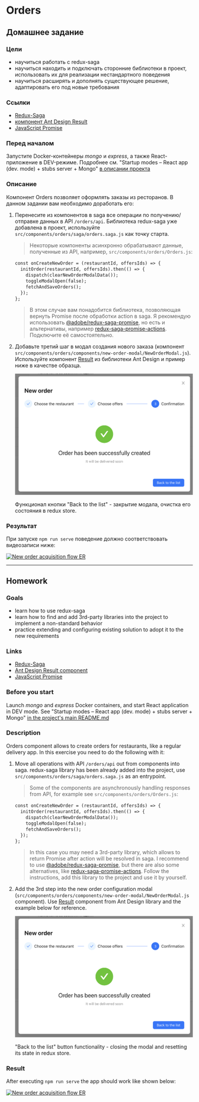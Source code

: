 # Orders

## Домашнee задание

### Цели

- научиться работать с redux-saga
- научиться находить и подключать сторонние библиотеки в проект, использовать их для реализации нестандартного поведения
- научиться расширять и дополнять существующее решение, адаптировать его под новые требования

### Ссылки

- [Redux-Saga](https://redux-saga.js.org/)
- [компонент Ant Design Result](https://ant.design/components/result)
- [JavaScript Promise](https://learn.javascript.ru/promise-basics)

### Перед началом

Запустите Docker-контейнеры _mongo_ и _express_, а также React-приложение в DEV-режиме. Подробнее см. "Startup modes – React app (dev. mode) + stubs server + Mongo" [в описании проекта](/README.md)

### Описание

Компонент Orders позволяет оформлять заказы из ресторанов. В данном задании вам необходимо доработать его:

1. Перенесите из компонентов в saga все операции по получению/отправке данных в API `/orders/api`. Библиотека redux-saga уже добавлена в проект, используйте `src/components/orders/saga/orders.saga.js` как точку старта.

   > Некоторые компоненты асинхронно обрабатывают данные, полученные из API, например, `src/components/orders/Orders.js`:

   ```
   const onCreateNewOrder = (restaurantId, offersIds) => {
     initOrder(restaurantId, offersIds).then(() => {
       dispatch(clearNewOrderModalData());
       toggleModalOpen(false);
       fetchAndSaveOrders();
     });
   };
   ```

   > В этом случае вам понадобится библиотека, позволяющая вернуть Promise после обработки action в saga. Я рекомендую использовать [@adobe/redux-saga-promise](https://github.com/adobe/redux-saga-promise), но есть и альтернативы, например [redux-saga-promise-actions](https://github.com/tomekkleszcz/redux-saga-promise-actions). Подключите её самостоятельно.

2. Добавьте третий шаг в модал создания нового заказа (компонент `src/components/orders/components/new-order-modal/NewOrderModal.js`). Используйте компонент [Result](https://ant.design/components/result) из библиотеки Ant Design и пример ниже в качестве образца.

   ![Orders new modal confirmation step expected result](./assets/Orders%20new%20modal%20confirmation%20step%20ER.png)

   Функционал кнопки "Back to the list" - закрытие модала, очистка его состояния в redux store.

### Результат

При запуске `npm run serve` поведение должно соответствовать видеозаписи ниже:

[![New order acquisition flow ER](https://img.youtube.com/vi/DAtBLW3h50g/maxresdefault.jpg)](https://youtu.be/DAtBLW3h50g 'New order acquisition flow ER')

---

## Homework

### Goals

- learn how to use redux-saga
- learn how to find and add 3rd-party libraries into the project to implement a non-standard behavior
- practice extending and configuring existing solution to adopt it to the new requirements

### Links

- [Redux-Saga](https://redux-saga.js.org/)
- [Ant Design Result component](https://ant.design/components/result)
- [JavaScript Promise](https://learn.javascript.ru/promise-basics)

### Before you start

Launch _mongo_ and _express_ Docker containers, and start React application in DEV mode. See "Startup modes – React app (dev. mode) + stubs server + Mongo" [in the project's main README.md](/README.md)

### Description

Orders component allows to create orders for restaurants, like a regular delivery app. In this exercise you need to do the following with it:

1. Move all operations with API `/orders/api` out from components into saga. redux-saga library has been already added into the project, use `src/components/orders/saga/orders.saga.js` as an entrypoint.

   > Some of the components are asynchronously handling responses from API, for example see `src/components/orders/Orders.js`:

   ```
   const onCreateNewOrder = (restaurantId, offersIds) => {
     initOrder(restaurantId, offersIds).then(() => {
       dispatch(clearNewOrderModalData());
       toggleModalOpen(false);
       fetchAndSaveOrders();
     });
   };
   ```

   > In this case you may need a 3rd-party library, which allows to return Promise after action will be resolved in saga. I recommend to use [@adobe/redux-saga-promise](https://github.com/adobe/redux-saga-promise), but there are also some alternatives, like [redux-saga-promise-actions](https://github.com/tomekkleszcz/redux-saga-promise-actions). Follow the instructions, add this library to the project and use it by yourself.

2. Add the 3rd step into the new order configuration modal (`src/components/orders/components/new-order-modal/NewOrderModal.js` component). Use [Result](https://ant.design/components/result) component from Ant Design library and the example below for reference.

   ![Orders new modal confirmation step expected result](./assets/Orders%20new%20modal%20confirmation%20step%20ER.png)

   "Back to the list" button functionality - closing the modal and resetting its state in redux store.

### Result

After executing `npm run serve` the app should work like shown below:

[![New order acquisition flow ER](https://img.youtube.com/vi/DAtBLW3h50g/maxresdefault.jpg)](https://youtu.be/DAtBLW3h50g 'New order acquisition flow ER')
